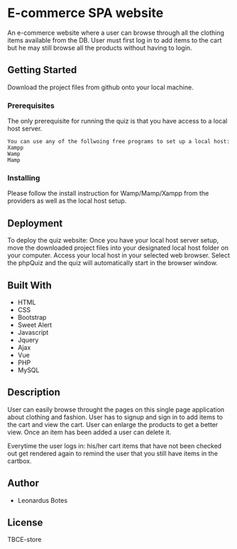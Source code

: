 # E-commerce SPA website
An e-commerce website where a user can browse through all the clothing items available from the DB.  User must first log in to add items to the cart but he may still browse all the products without having to login.

## Getting Started
Download the project files from github onto your local machine.

### Prerequisites
The only prerequisite for running the quiz is that you have access to a local host server.
```
You can use any of the follwoing free programs to set up a local host:
Xampp
Wamp
Mamp
```
### Installing
Please follow the install instruction for Wamp/Mamp/Xampp from the providers as well as the local host setup.

## Deployment
To deploy the quiz website:
Once you have your local host server setup, move the downloaded project files into your designated local host folder on your computer. Access your local host in your selected web browser. 
Select the phpQuiz and the quiz will automatically start in the browser window.

## Built With
* HTML
* CSS
* Bootstrap
* Sweet Alert
* Javascript
* Jquery
* Ajax
* Vue 
* PHP
* MySQL

## Description
User can easily browse throught the pages on this single page application about clothing and fashion.  User has to signup and sign in to add items to the cart and view the cart.  User can enlarge the products to get a better view.  Once an item has been added a user can delete it.  

Everytime the user logs in: his/her cart items that have not been checked out get rendered again to remind the user that you still have items in the cartbox.

## Author
* Leonardus Botes

## License
TBCE-store

